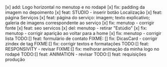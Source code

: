 [x] add: Logo horizontal no menutop e no rodapé
[x] fix: padding da imagem no depoimento
[x] feat: STUDIO - inserir botão Localização
[x] feat: página Serviços
[x] feat: página do serviço: imagem; texto explicativo; galeria de imagens correspondente ao serviço
[x] fix: menutop - corrigir fonte
[x] feat: seo servicos
[x] del: menutop - retirar "Estúdio"
[x] fix: menutop - corrigir aparição ao voltar para a home
[x] fix: menutop - corrigir lista
TODO:[] feat: formulário de contato
FIXME: [] fix: DicasCard - corrigir zindex de tag
FIXME:[] fix: corrigir textos e formatações
TODO:[] feat: RESPONSIVITY - revisar
FIXME:[] fix: melhorar animação da minha logo no rodapé
TODO:[] feat: ANIMATION - revisar
TODO:[] feat: requisições produção
